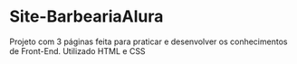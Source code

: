 # Site-BarbeariaAlura
Projeto com 3 páginas feita para praticar e desenvolver os conhecimentos de Front-End. Utilizado HTML e CSS
